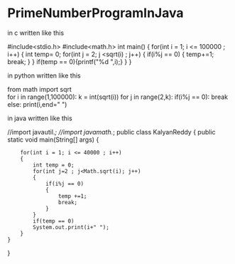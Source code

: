 # PrimeNumberProgramInJava

in c written like this

#include<stdio.h>
#include<math.h>
int main()
{
for(int i = 1; i <= 100000 ; i++)
{
    int temp= 0;
    for(int j = 2; j <sqrt(i) ; j++)
    {
        if(i%j == 0)
        {
            temp+=1;
            break;
        }
    }
    if(temp == 0){printf("%d ",i);}
}
}


in python written like this

from math import sqrt      
for i in range(1,100000):
    k = int(sqrt(i))
    for j in range(2,k):
        if(i%j == 0):
            break
    else:
        print(i,end=" ")


in java written like this

//import javautil.*;
//import javamath.*;
public class KalyanReddy
{
    public static void main(String[] args)
    {
    
        for(int i = 1; i <= 40000 ; i++)
        {
            int temp = 0;
            for(int j=2 ; j<Math.sqrt(i); j++)
            {
                if(i%j == 0)
                {
                    temp +=1;
                    break;
                }
            }
            if(temp == 0)
            System.out.print(i+" ");
        }
    }
}



